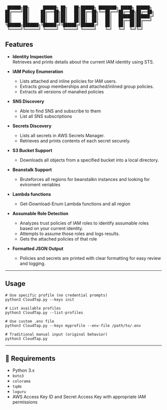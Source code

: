 ```
 ██████╗██╗      ██████╗ ██╗   ██╗██████╗ ████████╗ █████╗ ██████╗ 
██╔════╝██║     ██╔═══██╗██║   ██║██╔══██╗╚══██╔══╝██╔══██╗██╔══██╗
██║     ██║     ██║   ██║██║   ██║██║  ██║   ██║   ███████║██████╔╝
██║     ██║     ██║   ██║██║   ██║██║  ██║   ██║   ██╔══██║██╔═══╝ 
╚██████╗███████╗╚██████╔╝╚██████╔╝██████╔╝   ██║   ██║  ██║██║     
 ╚═════╝╚══════╝ ╚═════╝  ╚═════╝ ╚═════╝    ╚═╝   ╚═╝  ╚═╝╚═╝       
```                                                                   
## Features

- **Identity Inspection**  
  Retrieves and prints details about the current IAM identity using STS.

- **IAM Policy Enumeration**  
  - Lists attached and inline policies for IAM users.  
  - Extracts group memberships and attached/inlined group policies.
  - Extracts all versions of manahed policies

- **SNS Discovery**
  - Able to find SNS and subscribe to them
  - List all SNS subscriptions

- **Secrets Discovery**  
  - Lists all secrets in AWS Secrets Manager.  
  - Retrieves and prints contents of each secret securely.

- **S3 Bucket Support**  
  - Downloads all objects from a specified bucket into a local directory.
 
- **Beanstalk Support**
  - Bruteforces all regions for beanstalkn instances and looking for eviroment veriables

- **Lambda functions**
  - Get-Download-Enum Lambda functions and all region

- **Assumable Role Detection**
  - Analyzes trust policies of IAM roles to identify assumable roles based on your current identity.  
  - Attempts to assume those roles and logs results.
  - Gets the attached policies of that role

- **Formatted JSON Output**  
  - Policies and secrets are printed with clear formatting for easy review and logging.

---

## Usage

```
# Use specific profile (no credential prompts)
python3 CloudTap.py --keys init

# List available profiles
python3 CloudTap.py --list-profiles

# Use custom .env file
python3 CloudTap.py --keys myprofile --env-file /path/to/.env

# Traditional manual input (original behavior)
python3 CloudTap.py
```

---

## 🧰 Requirements

- Python 3.x  
- `boto3`
- `colorama`
- `tqdm`
- `loguru`
- AWS Access Key ID and Secret Access Key with appropriate IAM permissions
